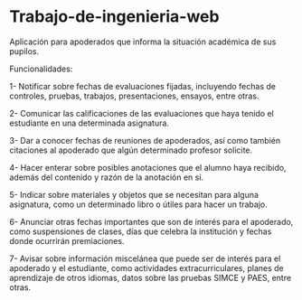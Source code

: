 # Trabajo-de-ingenieria-web

Aplicación para apoderados que informa la situación académica de sus pupilos.

Funcionalidades:

1- Notificar sobre fechas de evaluaciones fijadas, incluyendo fechas de controles, pruebas, trabajos, presentaciones, ensayos, entre otras.

2- Comunicar las calificaciones de las evaluaciones que haya tenido el estudiante en una determinada asignatura.

3- Dar a conocer fechas de reuniones de apoderados, así como también citaciones al apoderado que algún determinado profesor solicite.

4- Hacer enterar sobre posibles anotaciones que el alumno haya recibido, además del contenido y razón de la anotación en sí.

5- Indicar sobre materiales y objetos que se necesitan para alguna asignatura, como un determinado libro o útiles para hacer un trabajo.

6- Anunciar otras fechas importantes que son de interés para el apoderado, como suspensiones de clases, días que celebra la institución y fechas donde ocurrirán premiaciones.

7- Avisar sobre información miscelánea que puede ser de interés para el apoderado y el estudiante, como actividades extracurriculares, planes de aprendizaje de otros idiomas, datos sobre las pruebas SIMCE y PAES, entre otras.
